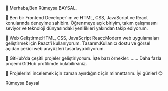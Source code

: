 👋 Merhaba,Ben Rümeysa BAYSAL.

🧕 Ben bir Frontend Developer'ım ve HTML, CSS, JavaScript ve React konularında deneyime sahibim. Öğrenmeye açık biriyim, takım çalışmasını seviyor ve teknoloji dünyasındaki yenilikleri yakından takip ediyorum.

🚀 Web Geliştirme:HTML, CSS, JavaScript
   React:Modern web uygulamaları geliştirmek için React'i kullanıyorum.
   Tasarım:Kullanıcı dostu ve görsel açıdan çekici web arayüzleri tasarlayabiliyorum.
   
📂 GitHub'da çeşitli projeler geliştiriyorum. İşte bazı örnekler:
   ......
   Daha fazla projemi GitHub profilimde bulabilirsiniz.
   
🙏 Projelerimi incelemek için zaman ayırdığınız için minnettarım. İyi günler! 😊

Rümeysa Baysal
